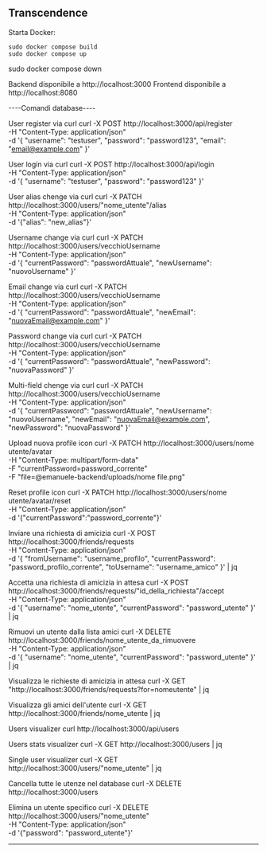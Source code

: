 ## Transcendence

Starta Docker:

```
sudo docker compose build
sudo docker compose up
```
sudo docker compose down

Backend disponibile a http://localhost:3000
Frontend disponibile a http://localhost:8080

----Comandi database----

User register via curl
curl -X POST http://localhost:3000/api/register \
  -H "Content-Type: application/json" \
  -d '{
    "username": "testuser",
    "password": "password123",
    "email": "email@example.com"
  }'

User login via curl
curl -X POST http://localhost:3000/api/login \
  -H "Content-Type: application/json" \
  -d '{
    "username": "testuser",
    "password": "password123"
  }'

User alias chenge via curl
curl -X PATCH http://localhost:3000/users/"nome_utente"/alias \
  -H "Content-Type: application/json" \
  -d '{"alias": "new_alias"}'

Username change via curl
curl -X PATCH http://localhost:3000/users/vecchioUsername \
  -H "Content-Type: application/json" \
  -d '{
    "currentPassword": "passwordAttuale",
    "newUsername": "nuovoUsername"
  }'

Email change via curl
curl -X PATCH http://localhost:3000/users/vecchioUsername \
  -H "Content-Type: application/json" \
  -d '{
    "currentPassword": "passwordAttuale",
    "newEmail": "nuovaEmail@example.com"
  }'

Password change via curl
curl -X PATCH http://localhost:3000/users/vecchioUsername \
  -H "Content-Type: application/json" \
  -d '{
    "currentPassword": "passwordAttuale",
    "newPassword": "nuovaPassword"
  }'

Multi-field chenge via curl
curl -X PATCH http://localhost:3000/users/vecchioUsername \
  -H "Content-Type: application/json" \
  -d '{
    "currentPassword": "passwordAttuale",
    "newUsername": "nuovoUsername",
    "newEmail": "nuovaEmail@example.com",
    "newPassword": "nuovaPassword"
  }'

Upload nuova profile icon
curl -X PATCH http://localhost:3000/users/nome utente/avatar \
  -H "Content-Type: multipart/form-data" \
  -F "currentPassword=password_corrente" \
  -F "file=@emanuele-backend/uploads/nome file.png"

Reset profile icon
curl -X PATCH http://localhost:3000/users/nome utente/avatar/reset \
  -H "Content-Type: application/json" \
  -d '{"currentPassword":"password_corrente"}'

Inviare una richiesta di amicizia
curl -X POST http://localhost:3000/friends/requests \
  -H "Content-Type: application/json" \
  -d '{
    "fromUsername": "username_profilo",
    "currentPassword": "password_profilo_corrente",
    "toUsername": "username_amico"
  }' | jq

Accetta una richiesta di amicizia in attesa
curl -X POST http://localhost:3000/friends/requests/"id_della_richiesta"/accept \
  -H "Content-Type: application/json" \
  -d '{
    "username": "nome_utente",
    "currentPassword": "password_utente"
  }' | jq

Rimuovi un utente dalla lista amici
curl -X DELETE http://localhost:3000/friends/nome_utente_da_rimuovere \
  -H "Content-Type: application/json" \
  -d '{
    "username": "nome_utente",
    "currentPassword": "password_utente"
  }' | jq

Visualizza le richieste di amicizia in attesa 
curl -X GET "http://localhost:3000/friends/requests?for=nomeutente" | jq

Visualizza gli amici dell'utente
curl -X GET http://localhost:3000/friends/nome_utente | jq

Users visualizer
curl http://localhost:3000/api/users

Users stats visualizer 
curl -X GET http://localhost:3000/users | jq

Single user visualizer 
curl -X GET http://localhost:3000/users/"nome_utente" | jq

Cancella tutte le utenze nel database
curl -X DELETE http://localhost:3000/users

Elimina un utente specifico
curl -X DELETE http://localhost:3000/users/"nome_utente" \
  -H "Content-Type: application/json" \
  -d '{"password": "password_utente"}'

------------------------

